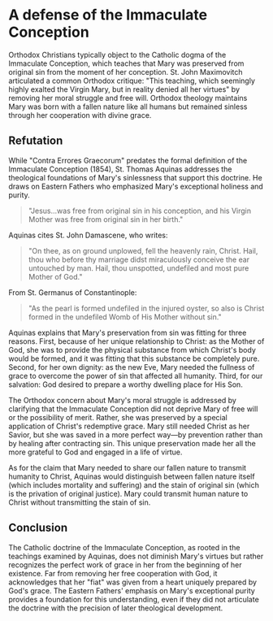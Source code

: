 # A defense of the Immaculate Conception

Orthodox Christians typically object to the Catholic dogma of the Immaculate Conception, which teaches 
that Mary was preserved from original sin from the moment of her conception. St. John Maximovitch 
articulated a common Orthodox critique: "This teaching, which seemingly highly exalted the Virgin
Mary, but in reality denied all her virtues" by removing her moral struggle and free will. Orthodox 
theology maintains Mary was born with a fallen nature like all humans but remained sinless 
through her cooperation with divine grace.

## Refutation

While "Contra Errores Graecorum" predates the formal definition of the Immaculate Conception (1854), St. Thomas Aquinas addresses the theological foundations of Mary's sinlessness that support this doctrine. He draws on Eastern Fathers who emphasized Mary's exceptional holiness and purity.

> "Jesus...was free from original sin in his conception, and his Virgin Mother was free from original sin in her birth." 

Aquinas cites St. John Damascene, who writes:

> "On thee, as on ground unplowed, fell the heavenly rain, Christ. Hail, thou who before thy marriage didst miraculously conceive the ear untouched by man. Hail, thou unspotted, undefiled and most pure Mother of God."

From St. Germanus of Constantinople:

> "As the pearl is formed undefiled in the injured oyster, so also is Christ formed in the undefiled Womb of His Mother without sin."

Aquinas explains that Mary's preservation from sin was fitting for three reasons. First, because of her unique relationship to Christ: as the Mother of God, she was to provide the physical substance from which Christ's body would be formed, and it was fitting that this substance be completely pure. Second, for her own dignity: as the new Eve, Mary needed the fullness of grace to overcome the power of sin that affected all humanity. Third, for our salvation: God desired to prepare a worthy dwelling place for His Son.

The Orthodox concern about Mary's moral struggle is addressed by clarifying that the Immaculate Conception did not deprive Mary of free will or the possibility of merit. Rather, she was preserved by a special application of Christ's redemptive grace. Mary still needed Christ as her Savior, but she was saved in a more perfect way—by prevention rather than by healing after contracting sin. This unique preservation made her all the more grateful to God and engaged in a life of virtue.

As for the claim that Mary needed to share our fallen nature to transmit humanity to Christ, Aquinas would distinguish between fallen nature itself (which includes mortality and suffering) and the stain of original sin (which is the privation of original justice). Mary could transmit human nature to Christ without transmitting the stain of sin.

## Conclusion

The Catholic doctrine of the Immaculate Conception, as rooted in the teachings examined by Aquinas, does not diminish Mary's virtues but rather recognizes the perfect work of grace in her from the beginning of her existence. Far from removing her free cooperation with God, it acknowledges that her "fiat" was given from a heart uniquely prepared by God's grace. The Eastern Fathers' emphasis on Mary's exceptional purity provides a foundation for this understanding, even if they did not articulate the doctrine with the precision of later theological development.
